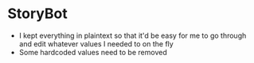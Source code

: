 # StoryBot

- I kept everything in plaintext so that it'd be easy for me to go through and edit whatever values I needed to on the fly
- Some hardcoded values need to be removed